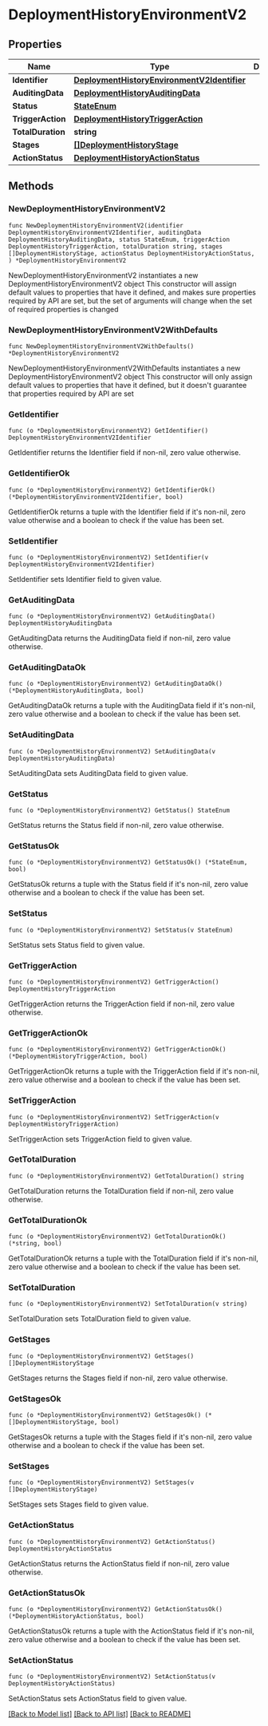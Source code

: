 # DeploymentHistoryEnvironmentV2

## Properties

Name | Type | Description | Notes
------------ | ------------- | ------------- | -------------
**Identifier** | [**DeploymentHistoryEnvironmentV2Identifier**](DeploymentHistoryEnvironmentV2Identifier.md) |  | 
**AuditingData** | [**DeploymentHistoryAuditingData**](DeploymentHistoryAuditingData.md) |  | 
**Status** | [**StateEnum**](StateEnum.md) |  | 
**TriggerAction** | [**DeploymentHistoryTriggerAction**](DeploymentHistoryTriggerAction.md) |  | 
**TotalDuration** | **string** |  | 
**Stages** | [**[]DeploymentHistoryStage**](DeploymentHistoryStage.md) |  | 
**ActionStatus** | [**DeploymentHistoryActionStatus**](DeploymentHistoryActionStatus.md) |  | 

## Methods

### NewDeploymentHistoryEnvironmentV2

`func NewDeploymentHistoryEnvironmentV2(identifier DeploymentHistoryEnvironmentV2Identifier, auditingData DeploymentHistoryAuditingData, status StateEnum, triggerAction DeploymentHistoryTriggerAction, totalDuration string, stages []DeploymentHistoryStage, actionStatus DeploymentHistoryActionStatus, ) *DeploymentHistoryEnvironmentV2`

NewDeploymentHistoryEnvironmentV2 instantiates a new DeploymentHistoryEnvironmentV2 object
This constructor will assign default values to properties that have it defined,
and makes sure properties required by API are set, but the set of arguments
will change when the set of required properties is changed

### NewDeploymentHistoryEnvironmentV2WithDefaults

`func NewDeploymentHistoryEnvironmentV2WithDefaults() *DeploymentHistoryEnvironmentV2`

NewDeploymentHistoryEnvironmentV2WithDefaults instantiates a new DeploymentHistoryEnvironmentV2 object
This constructor will only assign default values to properties that have it defined,
but it doesn't guarantee that properties required by API are set

### GetIdentifier

`func (o *DeploymentHistoryEnvironmentV2) GetIdentifier() DeploymentHistoryEnvironmentV2Identifier`

GetIdentifier returns the Identifier field if non-nil, zero value otherwise.

### GetIdentifierOk

`func (o *DeploymentHistoryEnvironmentV2) GetIdentifierOk() (*DeploymentHistoryEnvironmentV2Identifier, bool)`

GetIdentifierOk returns a tuple with the Identifier field if it's non-nil, zero value otherwise
and a boolean to check if the value has been set.

### SetIdentifier

`func (o *DeploymentHistoryEnvironmentV2) SetIdentifier(v DeploymentHistoryEnvironmentV2Identifier)`

SetIdentifier sets Identifier field to given value.


### GetAuditingData

`func (o *DeploymentHistoryEnvironmentV2) GetAuditingData() DeploymentHistoryAuditingData`

GetAuditingData returns the AuditingData field if non-nil, zero value otherwise.

### GetAuditingDataOk

`func (o *DeploymentHistoryEnvironmentV2) GetAuditingDataOk() (*DeploymentHistoryAuditingData, bool)`

GetAuditingDataOk returns a tuple with the AuditingData field if it's non-nil, zero value otherwise
and a boolean to check if the value has been set.

### SetAuditingData

`func (o *DeploymentHistoryEnvironmentV2) SetAuditingData(v DeploymentHistoryAuditingData)`

SetAuditingData sets AuditingData field to given value.


### GetStatus

`func (o *DeploymentHistoryEnvironmentV2) GetStatus() StateEnum`

GetStatus returns the Status field if non-nil, zero value otherwise.

### GetStatusOk

`func (o *DeploymentHistoryEnvironmentV2) GetStatusOk() (*StateEnum, bool)`

GetStatusOk returns a tuple with the Status field if it's non-nil, zero value otherwise
and a boolean to check if the value has been set.

### SetStatus

`func (o *DeploymentHistoryEnvironmentV2) SetStatus(v StateEnum)`

SetStatus sets Status field to given value.


### GetTriggerAction

`func (o *DeploymentHistoryEnvironmentV2) GetTriggerAction() DeploymentHistoryTriggerAction`

GetTriggerAction returns the TriggerAction field if non-nil, zero value otherwise.

### GetTriggerActionOk

`func (o *DeploymentHistoryEnvironmentV2) GetTriggerActionOk() (*DeploymentHistoryTriggerAction, bool)`

GetTriggerActionOk returns a tuple with the TriggerAction field if it's non-nil, zero value otherwise
and a boolean to check if the value has been set.

### SetTriggerAction

`func (o *DeploymentHistoryEnvironmentV2) SetTriggerAction(v DeploymentHistoryTriggerAction)`

SetTriggerAction sets TriggerAction field to given value.


### GetTotalDuration

`func (o *DeploymentHistoryEnvironmentV2) GetTotalDuration() string`

GetTotalDuration returns the TotalDuration field if non-nil, zero value otherwise.

### GetTotalDurationOk

`func (o *DeploymentHistoryEnvironmentV2) GetTotalDurationOk() (*string, bool)`

GetTotalDurationOk returns a tuple with the TotalDuration field if it's non-nil, zero value otherwise
and a boolean to check if the value has been set.

### SetTotalDuration

`func (o *DeploymentHistoryEnvironmentV2) SetTotalDuration(v string)`

SetTotalDuration sets TotalDuration field to given value.


### GetStages

`func (o *DeploymentHistoryEnvironmentV2) GetStages() []DeploymentHistoryStage`

GetStages returns the Stages field if non-nil, zero value otherwise.

### GetStagesOk

`func (o *DeploymentHistoryEnvironmentV2) GetStagesOk() (*[]DeploymentHistoryStage, bool)`

GetStagesOk returns a tuple with the Stages field if it's non-nil, zero value otherwise
and a boolean to check if the value has been set.

### SetStages

`func (o *DeploymentHistoryEnvironmentV2) SetStages(v []DeploymentHistoryStage)`

SetStages sets Stages field to given value.


### GetActionStatus

`func (o *DeploymentHistoryEnvironmentV2) GetActionStatus() DeploymentHistoryActionStatus`

GetActionStatus returns the ActionStatus field if non-nil, zero value otherwise.

### GetActionStatusOk

`func (o *DeploymentHistoryEnvironmentV2) GetActionStatusOk() (*DeploymentHistoryActionStatus, bool)`

GetActionStatusOk returns a tuple with the ActionStatus field if it's non-nil, zero value otherwise
and a boolean to check if the value has been set.

### SetActionStatus

`func (o *DeploymentHistoryEnvironmentV2) SetActionStatus(v DeploymentHistoryActionStatus)`

SetActionStatus sets ActionStatus field to given value.



[[Back to Model list]](../README.md#documentation-for-models) [[Back to API list]](../README.md#documentation-for-api-endpoints) [[Back to README]](../README.md)


